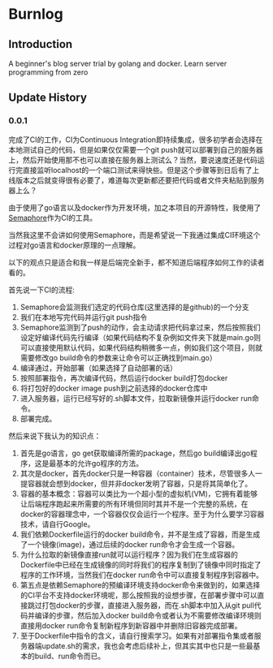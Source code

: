 # Burnlog
## Introduction
A beginner's blog server trial by golang and docker.
Learn server programming from zero

## Update History

### 0.0.1

完成了CI的工作，CI为Continuous Integration即持续集成，很多初学者会选择在本地测试自己的代码，但是如果仅仅需要一个git push就可以部署到自己的服务器上，然后开始使用那不也可以直接在服务器上测试么？当然，要说速度还是代码运行完直接监听localhost的一个端口测试来得快些。但是这个步骤等到日后有了上线版本之后就变得很有必要了，难道每次更新都还要把代码或者文件夹粘贴到服务器上么？

由于使用了go语言以及docker作为开发环境，加之本项目的开源特性，我使用了[Semaphore](https://semaphoreci.com)作为CI的工具。

当然我这里不会讲如何使用Semaphore，而是希望说一下我通过集成CI环境这个过程对go语言和docker原理的一点理解。

以下的观点只是适合和我一样是后端完全新手，都不知道后端程序如何工作的读者看的。

首先说一下CI的流程:
1. Semaphore会监测我们选定的代码仓库(这里选择的是github)的一个分支
2. 我们在本地写完代码并运行git push指令
3. Semaphore监测到了push的动作，会主动请求把代码拿过来，然后按照我们设定好编译代码先行编译（如果代码结构不复杂例如文件夹下就是main.go则可以直接使用默认代码，如果代码结构稍微多一点，例如我们这个项目，则就需要修改go build命令的参数来让命令可以正确找到main.go）
4. 编译通过，开始部署（如果选择了自动部署的话）
5. 按照部署指令，再次编译代码，然后运行docker build打包docker
6. 将打包好的docker image push到之前选择的docker仓库中
7. 进入服务器，运行已经写好的.sh脚本文件，拉取新镜像并运行docker run命令。
8. 部署完成。

然后来说下我认为的知识点：
1. 首先是go语言，go get获取编译所需的package，然后go build编译出go程序，这是最基本的允许go程序的方法。
2. 其次是docker，首先docker只是一种容器（container）技术，尽管很多人一提容器就会想到docker，但并非docker发明了容器，只是将其简单化了。
3. 容器的基本概念：容器可以类比为一个超小型的虚拟机(VM)，它拥有着能够让后端程序跑起来所需要的所有环境但同时其并不是一个完整的系统，在docker的容器理念中，一个容器仅仅会运行一个程序。至于为什么要学习容器技术，请自行Google。
4. 我们依赖Dockerfile运行的docker build命令，并不是生成了容器，而是生成了一个镜像(image)，通过后续的docker run命令才会生成一个容器。
5. 为什么拉取的新镜像直接run就可以运行程序？因为我们在生成容器的Dockerfile中已经在生成镜像的同时将我们的程序复制到了镜像中同时指定了程序的工作环境，当然我们在docker run命令中可以直接复制程序到容器中。
6. 第五点是依赖Semaphore的预编译环境支持docker命令来做到的，如果选择的CI平台不支持docker环境呢，那么按照我的设想步骤，在部署步骤中可以直接跳过打包docker的步骤，直接进入服务器，而在.sh脚本中加入从git pull代码并编译的步骤，然后加入docker build命令或者认为不需要修改编译环境则直接用docker run命令复制新程序到新容器中并删除旧容器完成部署。
7. 至于Dockerfile中指令的含义，请自行搜索学习。如果有对部署指令集或者服务器端update.sh的需求，我也会考虑后续补上，但其实其中也只是一些最基本的build、run命令而已。